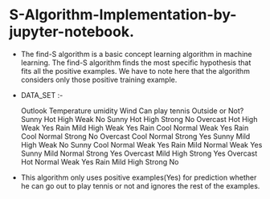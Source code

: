 # S-Algorithm-Implementation-by-jupyter-notebook.
* The find-S algorithm is a basic concept learning algorithm in machine learning. The find-S algorithm finds the most specific hypothesis that fits all the positive examples. We have to note here that the 
  algorithm considers only those positive training example.
* DATA_SET :-

	Outlook       Temperature	      umidity	                Wind	        Can play tennis Outside or Not?
	Sunny	         Hot	               High	                Weak	                   No
	Sunny	         Hot	               High	                Strong	                   No
	Overcast     	 Hot	               High	                Weak	                   Yes
	Rain	         Mild	               High	                Weak	                   Yes
	Rain	         Cool	               Normal	                Weak	                   Yes
	Rain	        Cool	               Normal              	Strong	                   No
	Overcast	 Cool	               Normal              	Strong	                   Yes
	Sunny	        Mild	               High                	Weak	                   No
	Sunny	        Cool	               Normal	                Weak	                   Yes
	Rain	        Mild	               Normal	                Weak	                   Yes
	Sunny	        Mild	               Normal	                Strong	                   Yes
	Overcast	 Mild	               High	                Strong	                   Yes
	Overcast	 Hot	               Normal             	Weak	                   Yes
	Rain	        Mild	               High	                Strong	                    No

 * This algorithm only uses positive examples(Yes) for prediction whether he can go out to play tennis or not and ignores the rest of the examples.

			


